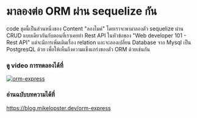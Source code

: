 # มาลองต่อ ORM ผ่าน sequelize กัน

code ชุดนี้เป็นส่วนหนึ่งของ Content "ลองไมค์" โดยเราจะพามาลองตัว sequelize ผ่าน CRUD แบบเดียวกันกับตอนที่เราเคยทำ Rest API ในหัวข้อของ "Web developer 101 - Rest API" แต่จะมีการเพิ่มเติมเรื่อง relation และจะลองเปลี่ยน Database จาก Mysql เป็น PostgresQL ด้วย เพื่อให้เห็นถึงความแข็งแกร่งของตัว ORM ด้วยเช่นกัน

### ดู video การทดลองได้ที่
[![orm-express](https://img.youtube.com/vi/w1ucsQoEA0Y/0.jpg)](https://youtu.be/w1ucsQoEA0Y)

### อ่านฉบับบทความได้ที่
https://blog.mikelopster.dev/orm-express
